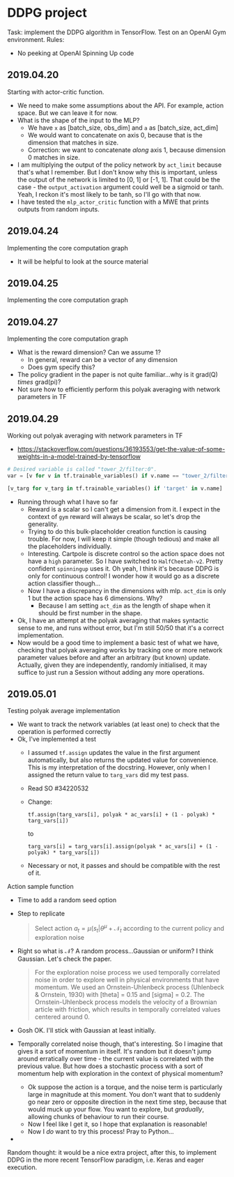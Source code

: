 # DDPG project

Task: implement the DDPG algorithm in TensorFlow. Test on an OpenAI Gym environment.
Rules:

- No peeking at OpenAI Spinning Up code

## 2019.04.20

Starting with actor-critic function.

- We need to make some assumptions about the API. For example, action space. But we can leave it for now.
- What is the shape of the input to the MLP?
    - We have `x` as [batch_size, obs_dim] and `a` as [batch_size, act_dim]
    - We would want to concatenate on axis 0, because that is the dimension that matches in size.
    - Correction: we want to concatenate _along_ axis 1, because dimension 0 matches in size.
- I am multiplying the output of the policy network by `act_limit` because that's what I remember. But I don't know why this is important, unless the output of the network is limited to [0, 1] or [-1, 1]. That could be the case - the `output_activation` argument could well be a sigmoid or tanh. Yeah, I reckon it's most likely to be tanh, so I'll go with that now.
- I have tested the `mlp_actor_critic` function with a MWE that prints outputs from random inputs.

## 2019.04.24

Implementing the core computation graph

- It will be helpful to look at the source material

## 2019.04.25

Implementing the core computation graph

## 2019.04.27

Implementing the core computation graph

- What is the reward dimension? Can we assume 1?
    - In general, reward can be a vector of any dimension
    - Does gym specify this?
- The policy gradient in the paper is not quite familiar...why is it grad(Q) _times_ grad(pi)?
- Not sure how to efficiently perform this polyak averaging with network parameters in TF

## 2019.04.29

Working out polyak averaging with network parameters in TF

- https://stackoverflow.com/questions/36193553/get-the-value-of-some-weights-in-a-model-trained-by-tensorflow

```python
# Desired variable is called "tower_2/filter:0".
var = [v for v in tf.trainable_variables() if v.name == "tower_2/filter:0"][0]

[v_targ for v_targ in tf.trainable_variables() if 'target' in v.name]
```

- Running through what I have so far
    - Reward is a scalar so I can't get a dimension from it. I expect in the context of `gym` reward will always be scalar, so let's drop the generality.
    - Trying to do this bulk-placeholder creation function is causing trouble. For now, I will keep it simple (though tedious) and make all the placeholders individually.
    - Interesting. Cartpole is discrete control so the action space does not have a `high` parameter. So I have switched to `HalfCheetah-v2`. Pretty confident `spinningup` uses it. Oh yeah, I think it's because DDPG is only for continuous control! I wonder how it would go as a discrete action classifier though...
    - Now I have a discrepancy in the dimensions with mlp. `act_dim` is only 1 but the action space has 6 dimensions. Why?
        - Because I am setting `act_dim` as the length of shape when it should be first number in the shape.
- Ok, I have an attempt at the polyak averaging that makes syntactic sense to me, and runs without error, but I'm still 50/50 that it's a correct implementation.
- Now would be a good time to implement a basic test of what we have, checking that polyak averaging works by tracking one or more network parameter values before and after an arbitrary (but known) update. Actually, given they are independently, randomly initialised, it may suffice to just run a Session without adding any more operations.

## 2019.05.01

Testing polyak average implementation

- We want to track the network variables (at least one) to check that the operation is performed correctly
- Ok, I've implemented a test
    - I assumed `tf.assign` updates the value in the first argument automatically, but also returns the updated value for convenience. This is my interpretation of the docstring. However, only when I assigned the return value to `targ_vars` did my test pass.
    - Read SO #34220532
    - Change:

        ```
        tf.assign(targ_vars[i], polyak * ac_vars[i] + (1 - polyak) * targ_vars[i])
        ```

        to

        ```
        targ_vars[i] = targ_vars[i].assign(polyak * ac_vars[i] + (1 - polyak) * targ_vars[i])
        ```

    - Necessary or not, it passes and should be compatible with the rest of it.

Action sample function

- Time to add a random seed option
- Step to replicate

    > Select action $a_t = \mu(s_t|\theta^{\mu} + \mathcal{N}_t$ according to the current policy and exploration noise

- Right so what is $\mathcal{N}$? A random process...Gaussian or uniform? I think Gaussian. Let's check the paper. 

    > For the exploration noise process we used temporally correlated noise in order to explore well in physical environments that have momentum. We used an Ornstein-Uhlenbeck process (Uhlenbeck & Ornstein, 1930) with [theta] = 0.15 and [sigma] = 0.2. The Ornstein-Uhlenbeck process models the velocity of a Brownian article with friction, which results in temporally correlated values centered around 0.

- Gosh OK. I'll stick with Gaussian at least initially.
- Temporally correlated noise though, that's interesting. So I imagine that gives it a sort of momentum in itself. It's random but it doesn't jump around erratically over time - the current value is correlated with the previous value. But how does a stochastic process with a sort of momentum help with exploration in the context of physical momentum?
    - Ok suppose the action is a torque, and the noise term is particularly large in magnitude at this moment. You don't want that to suddenly go near zero or opposite direction in the next time step, because that would muck up your flow. You want to explore, but _gradually_, allowing chunks of behaviour to run their course.
    - Now I feel like I get it, so I hope that explanation is reasonable!
    - Now I _do_ want to try this process! Pray to Python...
- 

Random thought: it would be a nice extra project, after this, to implement DDPG in the more recent TensorFlow paradigm, i.e. Keras and eager execution.
